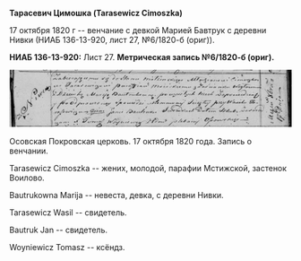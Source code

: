 **Тарасевич Цимошка (Tarasewicz Cimoszka)**

17 октября 1820 г -- венчание с девкой Марией Бавтрук с деревни Нивки
(НИАБ 136-13-920, лист 27, №6/1820-б (ориг)).

**НИАБ 136-13-920:** Лист 27. **Метрическая запись №6/1820-б (ориг).**

![](./media/8eaddf90014769ed40d6348518055cf1a0820336.png)

Осовская Покровская церковь. 17 октября 1820 года. Запись о венчании.

Tarasewicz Cimoszka -- жених, молодой, парафии Мстижской, застенок
Воилово.

Bautrukowna Marija -- невеста, девка, с деревни Нивки.

Tarasewicz Wasil -- свидетель.

Bautruk Jan -- свидетель.

Woyniewicz Tomasz -- ксёндз.
